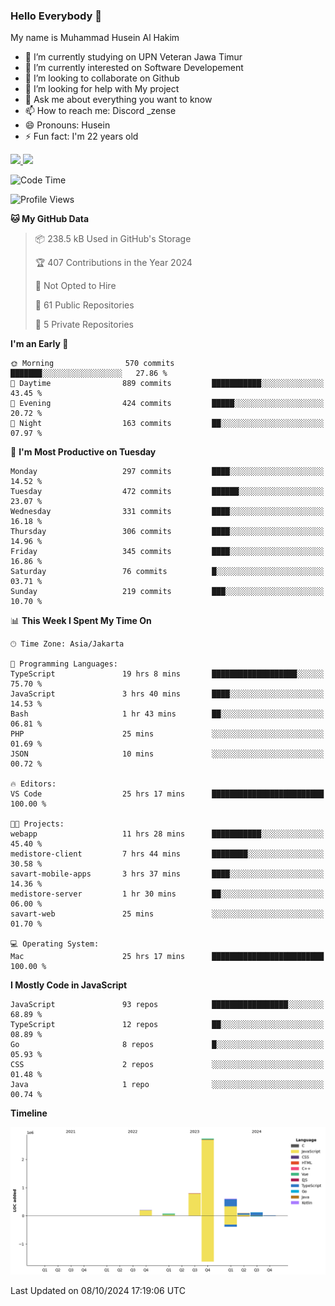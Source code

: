 ### Hello Everybody 👋

My name is Muhammad Husein Al Hakim

- 🔭 I’m currently studying on UPN Veteran Jawa Timur
- 🌱 I’m currently interested on Software Developement
- 👯 I’m looking to collaborate on Github
- 🤔 I’m looking for help with My project
- 💬 Ask me about everything you want to know
- 📫 How to reach me: Discord _zense
- 😄 Pronouns: Husein
- ⚡ Fun fact: I'm 22 years old

<p align="left">
<a href="https://github.com/huseinhq">
  <img height="180em" src="https://github-readme-stats-eight-theta.vercel.app/api?username=huseinhq&show_icons=true&theme=algolia&include_all_commits=true&count_private=true"/>
  <img height="180em" src="https://github-readme-stats-eight-theta.vercel.app/api/top-langs/?username=huseinhq&layout=compact&langs_count=8&theme=algolia"/>
</a>
</p>

<!--START_SECTION:waka-->
![Code Time](http://img.shields.io/badge/Code%20Time-1%2C509%20hrs%2029%20mins-blue)

![Profile Views](http://img.shields.io/badge/Profile%20Views-0-blue)

**🐱 My GitHub Data** 

> 📦 238.5 kB Used in GitHub's Storage 
 > 
> 🏆 407 Contributions in the Year 2024
 > 
> 🚫 Not Opted to Hire
 > 
> 📜 61 Public Repositories 
 > 
> 🔑 5 Private Repositories 
 > 
**I'm an Early 🐤** 

```text
🌞 Morning                570 commits         ███████░░░░░░░░░░░░░░░░░░   27.86 % 
🌆 Daytime                889 commits         ███████████░░░░░░░░░░░░░░   43.45 % 
🌃 Evening                424 commits         █████░░░░░░░░░░░░░░░░░░░░   20.72 % 
🌙 Night                  163 commits         ██░░░░░░░░░░░░░░░░░░░░░░░   07.97 % 
```
📅 **I'm Most Productive on Tuesday** 

```text
Monday                   297 commits         ████░░░░░░░░░░░░░░░░░░░░░   14.52 % 
Tuesday                  472 commits         ██████░░░░░░░░░░░░░░░░░░░   23.07 % 
Wednesday                331 commits         ████░░░░░░░░░░░░░░░░░░░░░   16.18 % 
Thursday                 306 commits         ████░░░░░░░░░░░░░░░░░░░░░   14.96 % 
Friday                   345 commits         ████░░░░░░░░░░░░░░░░░░░░░   16.86 % 
Saturday                 76 commits          █░░░░░░░░░░░░░░░░░░░░░░░░   03.71 % 
Sunday                   219 commits         ███░░░░░░░░░░░░░░░░░░░░░░   10.70 % 
```


📊 **This Week I Spent My Time On** 

```text
🕑︎ Time Zone: Asia/Jakarta

💬 Programming Languages: 
TypeScript               19 hrs 8 mins       ███████████████████░░░░░░   75.70 % 
JavaScript               3 hrs 40 mins       ████░░░░░░░░░░░░░░░░░░░░░   14.53 % 
Bash                     1 hr 43 mins        ██░░░░░░░░░░░░░░░░░░░░░░░   06.81 % 
PHP                      25 mins             ░░░░░░░░░░░░░░░░░░░░░░░░░   01.69 % 
JSON                     10 mins             ░░░░░░░░░░░░░░░░░░░░░░░░░   00.72 % 

🔥 Editors: 
VS Code                  25 hrs 17 mins      █████████████████████████   100.00 % 

🐱‍💻 Projects: 
webapp                   11 hrs 28 mins      ███████████░░░░░░░░░░░░░░   45.40 % 
medistore-client         7 hrs 44 mins       ████████░░░░░░░░░░░░░░░░░   30.58 % 
savart-mobile-apps       3 hrs 37 mins       ████░░░░░░░░░░░░░░░░░░░░░   14.36 % 
medistore-server         1 hr 30 mins        ██░░░░░░░░░░░░░░░░░░░░░░░   06.00 % 
savart-web               25 mins             ░░░░░░░░░░░░░░░░░░░░░░░░░   01.70 % 

💻 Operating System: 
Mac                      25 hrs 17 mins      █████████████████████████   100.00 % 
```

**I Mostly Code in JavaScript** 

```text
JavaScript               93 repos            █████████████████░░░░░░░░   68.89 % 
TypeScript               12 repos            ██░░░░░░░░░░░░░░░░░░░░░░░   08.89 % 
Go                       8 repos             █░░░░░░░░░░░░░░░░░░░░░░░░   05.93 % 
CSS                      2 repos             ░░░░░░░░░░░░░░░░░░░░░░░░░   01.48 % 
Java                     1 repo              ░░░░░░░░░░░░░░░░░░░░░░░░░   00.74 % 
```



**Timeline**

![Lines of Code chart](https://raw.githubusercontent.com/HuseinHQ/HuseinHQ/main/assets/bar_graph.png)


 Last Updated on 08/10/2024 17:19:06 UTC
<!--END_SECTION:waka-->
